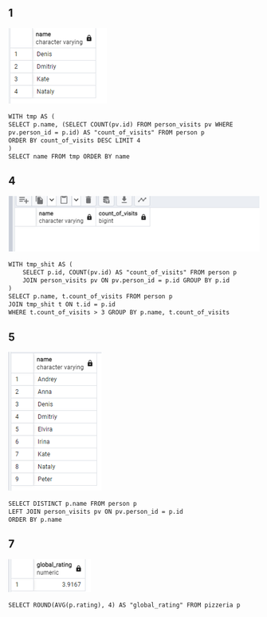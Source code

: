 ## 1

![](241023_0.PNG)
```
WITH tmp AS (
SELECT p.name, (SELECT COUNT(pv.id) FROM person_visits pv WHERE pv.person_id = p.id) AS "count_of_visits" FROM person p
ORDER BY count_of_visits DESC LIMIT 4
)
SELECT name FROM tmp ORDER BY name

```
## 4

![](241023_4.PNG)
```
WITH tmp_shit AS (
	SELECT p.id, COUNT(pv.id) AS "count_of_visits" FROM person p
	JOIN person_visits pv ON pv.person_id = p.id GROUP BY p.id
)
SELECT p.name, t.count_of_visits FROM person p
JOIN tmp_shit t ON t.id = p.id
WHERE t.count_of_visits > 3 GROUP BY p.name, t.count_of_visits

```
## 5

![](241023_5.PNG)
```
SELECT DISTINCT p.name FROM person p
LEFT JOIN person_visits pv ON pv.person_id = p.id
ORDER BY p.name

```
## 7

![](241023_7.PNG)
```
SELECT ROUND(AVG(p.rating), 4) AS "global_rating" FROM pizzeria p
```
